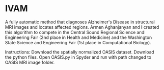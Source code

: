 # IVAM
A fully automatic method that diagnoses Alzheimer's Disease in structural MRI images and locates affected regions. Armen Aghanjanyan and I created this algorithm to compete in the Central Sound Regional Science and Engineering Fair (2nd place in Health and Medicine) and the Washington State Science and Engineering Fair (1st place in Computational Biology).

Instructions:
Download the spatially normalized OASIS dataset. Download the python files. Open OASIS.py in Spyder and run with path changed to OASIS MRI image folder.
